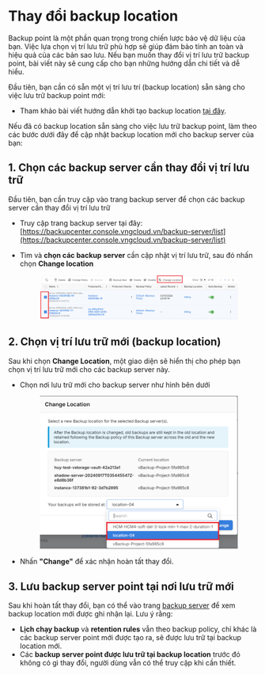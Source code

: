 # Thay đổi backup location

Backup point là một phần quan trọng trong chiến lược bảo vệ dữ liệu của bạn. Việc lựa chọn vị trí lưu trữ phù hợp sẽ giúp đảm bảo tính an toàn và hiệu quả của các bản sao lưu. Nếu bạn muốn thay đổi vị trí lưu trữ backup point, bài viết này sẽ cung cấp cho bạn những hướng dẫn chi tiết và dễ hiểu.

Đầu tiên, bạn cần có sẵn một vị trí lưu trí (backup location) sẵn sàng cho việc lưu trữ backup point mới:

* Tham khảo bài viết hướng dẫn khởi tạo backup location [tại đây](../backup-location/tao-va-quan-ly-backup-location.md#tao-backup-location).

Nếu đã có backup location sẵn sàng cho việc lưu trữ backup point, làm theo các bước dưới đây để cập nhật backup location mới cho backup server của bạn:

## 1. Chọn các backup server cần thay đổi vị trí lưu trữ

Đầu tiên, bạn cần truy cập vào trang backup server để chọn các backup server cần thay đổi vị trí lưu trữ

* Truy cập trang backup server tại đây: [https://backupcenter.console.vngcloud.vn/backup-server/list](https://backupcenter.console.vngcloud.vn/backup-server/list)
*   Tìm và **chọn các backup server** cần cập nhật vị trí lưu trữ, sau đó nhấn chọn **Change location**&#x20;

    <figure><img src="../../../../.gitbook/assets/image (779).png" alt=""><figcaption></figcaption></figure>

## 2. Chọn vị trí lưu trữ mới (backup location)

Sau khi chọn **Change Location**, một giao diện sẽ hiển thị cho phép bạn chọn vị trí lưu trữ mới cho các backup server này.

*   Chọn nơi lưu trữ mới cho backup server như hình bên dưới&#x20;

    <figure><img src="../../../../.gitbook/assets/image (775).png" alt=""><figcaption></figcaption></figure>
* Nhấn **"Change"** để xác nhận hoàn tất thay đổi.

## 3. Lưu backup server point tại nơi lưu trữ mới

Sau khi hoàn tất thay đổi, bạn có thể vào trang [backup server](https://backupcenter.console.vngcloud.vn/backup-server/list) để xem backup location mới được ghi nhận lại. Lưu ý rằng:

* **Lịch chạy backup** và **retention rules** vẫn theo backup policy,  chỉ khác là các backup server point mới được tạo ra, sẽ được lưu trữ tại backup location mới.
* Các **backup server point được lưu trữ tại backup location** trước đó không có gì thay đổi, người dùng vẫn có thể truy cập khi cần thiết.
